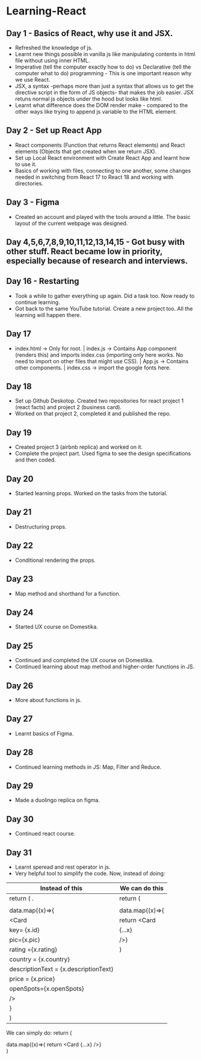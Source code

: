# Learning-React

## Day 1 - Basics of React, why use it and JSX.
- Refreshed the knowledge of js.
- Learnt new things possible in vanilla js like manipulating contents in html file without using inner HTML.
- Imperative (tell the computer exactly how to do) vs Declarative (tell the computer what to do) programming - This is one important reason why we use React.
- JSX, a syntax -perhaps more than just a syntax that allows us to get the directive script in the form of JS objects- that makes the job easier. JSX retuns normal js objects under the hood but looks like html.
- Learnt what difference does the DOM render make - compared to the other ways like trying to append js variable to the HTML element.

## Day 2 - Set up React App
- React components (Function that returns React elements) and React elements (Objects that get created when we return JSX).
- Set up Local React environment with Create React App and learnt how to use it.
- Basics of working with files, connecting to one another, some changes needed in switching from React 17 to React 18 and working with directories.

## Day 3 - Figma
- Created an account and played with the tools around a little. The basic layout of the current webpage was designed.

## Day 4,5,6,7,8,9,10,11,12,13,14,15 - Got busy with other stuff. React became low in priority, especially because of research and interviews.

## Day 16 - Restarting
- Took a while to gather everything up again. Did a task too. Now ready to continue learning.
- Got back to the same YouTube tutorial. Create a new project too. All the learning will happen there.

## Day 17 
- index.html -> Only for root. | index.js -> Contains App component (renders this) and imports index.css (importing only here works. No need to import on other files that might use CSS). | App.js -> Contains other components. | index.css -> import the google fonts here.

## Day 18
- Set up Github Deskotop. Created two repositories for react project 1 (react facts) and project 2 (business card).
- Worked on that project 2, completed it and published the repo.
  
## Day 19 
- Created project 3 (airbnb replica) and worked on it.
- Complete the project part. Used figma to see the design specifications and then coded.

## Day 20
- Started learning props. Worked on the tasks from the tutorial.

## Day 21
- Destructuring props.

## Day 22
- Conditional rendering the props.

## Day 23
- Map method and shorthand for a function.

## Day 24
- Started UX course on Domestika.

## Day 25
- Continued and completed the UX course on Domestika.
- Continued learning about map method and higher-order functions in JS.

## Day 26
- More about functions in js.

## Day 27
- Learnt basics of Figma.

## Day 28 
- Continued learning methods in JS: Map, Filter and Reduce.

## Day 29
- Made a duolingo replica on figma.

## Day 30
- Continued react course.

## Day 31
- Learnt speread and rest operator in js.
- Very helpful tool to simplify the code. Now, instead of doing:


| Instead of this                                                    | We can do this             |
|--------------------------------------------------------------------|----------------------------|
|  return (                                                        . |  return (                  |
|  <div>                                                             |    <div>                   |
|    data.map((x)=>{                                                 |      data.map((x)=>{       |
|      <Card                                                         |      return <Card          |
|            key= {x.id}                                             |             {...x}         |
|            pic={x.pic}                                             |             />}            |
|            rating ={x.rating}                                      |    </div>)                 |
|            country = {x.country}                                   |                            |
|            descriptionText = {x.descriptionText}                   |                            |
|            price = {x.price}                                       |                            |
|            openSpots={x.openSpots}                                 |                            |
|      />                                                            |                            |
|    }                                                               |                            |
|  </div>)                                                           |                            |

  We can simply do:
  return (
    <div>
      data.map((x)=>{
      return <Card
               {...x}
               />}
    </div>)

